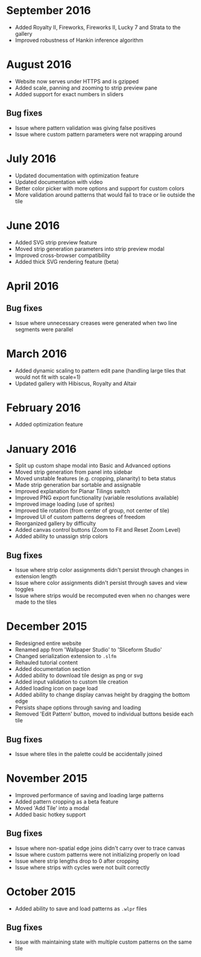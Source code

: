 # September 2016
- Added Royalty II, Fireworks, Fireworks II, Lucky 7 and Strata to the gallery
- Improved robustness of Hankin inference algorithm

# August 2016
- Website now serves under HTTPS and is gzipped
- Added scale, panning and zooming to strip preview pane
- Added support for exact numbers in sliders

## Bug fixes
- Issue where pattern validation was giving false positives
- Issue where custom pattern parameters were not wrapping around

# July 2016
- Updated documentation with optimization feature
- Updated documentation with video
- Better color picker with more options and support for custom colors
- More validation around patterns that would fail to trace or lie outside the tile

# June 2016
- Added SVG strip preview feature
- Moved strip generation parameters into strip preview modal
- Improved cross-browser compatibility
- Added thick SVG rendering feature (beta)

# April 2016
## Bug fixes
- Issue where unnecessary creases were generated when two line segments were parallel

# March 2016
- Added dynamic scaling to pattern edit pane (handling large tiles that would not fit with scale=1)
- Updated gallery with Hibiscus, Royalty and Altair

# February 2016
- Added optimization feature

# January 2016
- Split up custom shape modal into Basic and Advanced options
- Moved strip generation from panel into sidebar
- Moved unstable features (e.g. cropping, planarity) to beta status
- Made strip generation bar sortable and assignable
- Improved explanation for Planar Tilings switch
- Improved PNG export functionality (variable resolutions available)
- Improved image loading (use of sprites)
- Improved tile rotation (from center of group, not center of tile)
- Improved UI of custom patterns degrees of freedom
- Reorganized gallery by difficulty
- Added canvas control buttons (Zoom to Fit and Reset Zoom Level)
- Added ability to unassign strip colors

## Bug fixes
- Issue where strip color assignments didn't persist through changes in extension length
- Issue where color assignments didn't persist through saves and view toggles
- Issue where strips would be recomputed even when no changes were made to the tiles

# December 2015
- Redesigned entire website
- Renamed app from 'Wallpaper Studio' to 'Sliceform Studio'
- Changed serialization extension to `.slfm`
- Rehauled tutorial content
- Added documentation section
- Added ability to download tile design as png or svg
- Added input validation to custom tile creation
- Added loading icon on page load
- Added ability to change display canvas height by dragging the bottom edge
- Persists shape options through saving and loading
- Removed 'Edit Pattern' button, moved to individual buttons beside each tile

## Bug fixes
- Issue where tiles in the palette could be accidentally joined

# November 2015
- Improved performance of saving and loading large patterns
- Added pattern cropping as a beta feature
- Moved 'Add Tile' into a modal
- Added basic hotkey support

## Bug fixes
- Issue where non-spatial edge joins didn't carry over to trace canvas
- Issue where custom patterns were not initializing properly on load
- Issue where strip lengths drop to 0 after cropping
- Issue where strips with cycles were not built correctly

# October 2015
- Added ability to save and load patterns as `.wlpr` files

## Bug fixes
- Issue with maintaining state with multiple custom patterns on the same tile